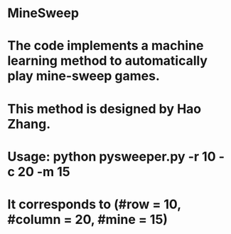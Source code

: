 # MineSweep
# The code implements a machine learning method to automatically play mine-sweep games.
# This method is designed by Hao Zhang.

# Usage: python pysweeper.py -r 10 -c 20 -m 15 
# It corresponds to (#row = 10, #column = 20, #mine = 15)
